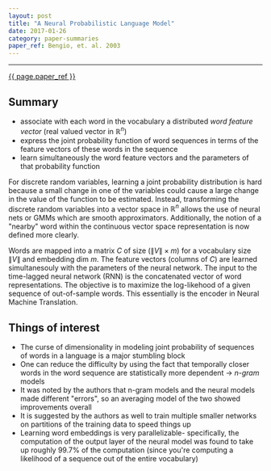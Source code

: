 ```yaml
---
layout: post
title: "A Neural Probabilistic Language Model"
date: 2017-01-26
category: paper-summaries
paper_ref: Bengio, et. al. 2003
---
```


<script type="text/x-mathjax-config">
MathJax.Hub.Config({
  TeX: { equationNumbers: { autoNumber: "AMS" } },
  tex2jax: {inlineMath: [['$','$'], ['\\(','\\)']]}
});
</script>

<script type="text/javascript" async
  src="https://cdn.mathjax.org/mathjax/latest/MathJax.js?config=TeX-MML-AM_CHTML">
</script> 
---

[{{ page.paper_ref }}](http://www.jmlr.org/papers/volume3/bengio03a/bengio03a.pdf)

## Summary

* associate with each word in the vocabulary a distributed *word feature vector* (real valued vector in $\mathbb{R}^n$)
* express the joint probability function of word sequences in terms of the feature vectors of these words in the sequence
* learn simultaneously the word feature vectors and the parameters of that probability function

For discrete random variables, learning a joint probability distribution is hard because a small change in one of the variables could cause a large change in the value of the function to be estimated. Instead, transforming the discrete random variables into a vector space in $\mathbb{R}^n$ allows the use of neural nets or GMMs which are smooth approximators. Additionally, the notion of a "nearby" word within the continuous vector space representation is now defined more clearly.  

Words are mapped into a matrix $C$ of size ($\|V\| \times m$) for a vocabulary size $\|V\|$ and embedding dim $m$. The feature vectors (columns of $C$) are learned simultanesouly with the parameters of the neural network. The input to the time-lagged neural network (RNN) is the concatenated vector of word representations. The objective is to maximize the log-likehood of a given sequence of out-of-sample words. This essentially is the encoder in Neural Machine Translation. 

## Things of interest

* The curse of dimensionality in modeling joint probability of sequences of words in a language is a major stumbling block
* One can reduce the difficulty by using the fact that temporally closer words in the word sequence are statistically more dependent $\rightarrow$ *n-gram* models
* It was noted by the authors that n-gram models and the neural models made different "errors", so an averaging model of the two showed improvements overall
* It is suggested by the authors as well to train multiple smaller networks on partitions of the training data to speed things up
* Learning word embeddings is very parallelizable- specifically, the computation of the output layer of the neural model was found to take up roughly 99.7% of the computation (since you're computing a likelihood of a sequence out of the entire vocabulary)




